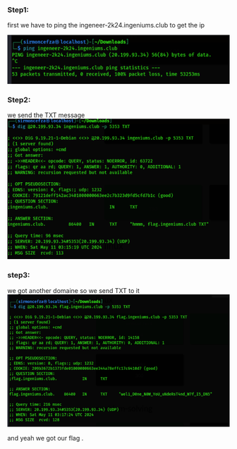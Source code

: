 ### Step1:

first we have to ping the ingeneer-2k24.ingeniums.club to get the ip

![alt text](<Screenshot from 2024-05-13 10-47-39.png>)

### Step2:
 we send the TXT message 
 ![alt text](<Screenshot from 2024-05-13 10-48-36.png>)

 ### step3:

 we got another domaine so we send TXT to it 
 ![alt text](<Screenshot from 2024-05-13 10-48-57.png>)

 and yeah we got our flag .

